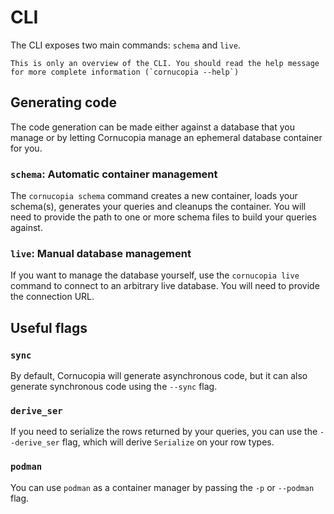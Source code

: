 # CLI
The CLI exposes two main commands: `schema` and `live`.

```admonish note
This is only an overview of the CLI. You should read the help message for more complete information (`cornucopia --help`)
```

## Generating code
The code generation can be made either against a database that you manage or by letting Cornucopia manage an ephemeral database container for you.

### `schema`: Automatic container management
The `cornucopia schema` command creates a new container, loads your schema(s), generates your queries and cleanups the container. You will need to provide the path to one or more schema files to build your queries against.

### `live`: Manual database management
If you want to manage the database yourself, use the `cornucopia live` command to connect to an arbitrary live database. You will need to provide the connection URL.

## Useful flags
### `sync`
By default, Cornucopia will generate asynchronous code, but it can also generate synchronous code using the `--sync` flag.

### `derive_ser`
If you need to serialize the rows returned by your queries, you can use the `--derive_ser` flag, which will derive `Serialize` on your row types.

### `podman`
You can use `podman` as a container manager by passing the `-p` or `--podman` flag.
